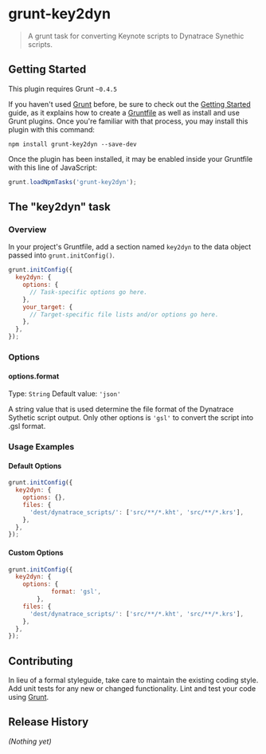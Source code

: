 # grunt-key2dyn

> A grunt task for converting Keynote scripts to Dynatrace Synethic scripts.

## Getting Started
This plugin requires Grunt `~0.4.5`

If you haven't used [Grunt](http://gruntjs.com/) before, be sure to check out the [Getting Started](http://gruntjs.com/getting-started) guide, as it explains how to create a [Gruntfile](http://gruntjs.com/sample-gruntfile) as well as install and use Grunt plugins. Once you're familiar with that process, you may install this plugin with this command:

```shell
npm install grunt-key2dyn --save-dev
```

Once the plugin has been installed, it may be enabled inside your Gruntfile with this line of JavaScript:

```js
grunt.loadNpmTasks('grunt-key2dyn');
```

## The "key2dyn" task

### Overview
In your project's Gruntfile, add a section named `key2dyn` to the data object passed into `grunt.initConfig()`.

```js
grunt.initConfig({
  key2dyn: {
    options: {
      // Task-specific options go here.
    },
    your_target: {
      // Target-specific file lists and/or options go here.
    },
  },
});
```

### Options

#### options.format
Type: `String`
Default value: `'json'`

A string value that is used determine the file format of the Dynatrace Sythetic script output.  Only other options is `'gsl'` to convert the script into .gsl format.

### Usage Examples

#### Default Options

```js
grunt.initConfig({
  key2dyn: {
    options: {},
    files: {
      'dest/dynatrace_scripts/': ['src/**/*.kht', 'src/**/*.krs'],
    },
  },
});
```

#### Custom Options

```js
grunt.initConfig({
  key2dyn: {
    options: {
			format: 'gsl',
		},
    files: {
      'dest/dynatrace_scripts/': ['src/**/*.kht', 'src/**/*.krs'],
    },
  },
});
```

## Contributing
In lieu of a formal styleguide, take care to maintain the existing coding style. Add unit tests for any new or changed functionality. Lint and test your code using [Grunt](http://gruntjs.com/).

## Release History
_(Nothing yet)_
